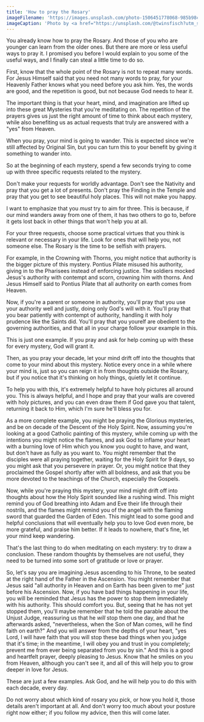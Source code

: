 ```yaml
---
title: 'How to pray the Rosary'
imageFilename: 'https://images.unsplash.com/photo-1506451778068-985b98c0de18?ixlib=rb-1.2.1&ixid=MnwxMjA3fDB8MHxwaG90by1wYWdlfHx8fGVufDB8fHx8&auto=format&fit=crop&w=1167&q=80'
imageCaption: 'Photo by <a href="https://unsplash.com/@twinsfisch?utm_source=unsplash&utm_medium=referral&utm_content=creditCopyText">Isabella and Zsa Fischer</a> on <a href="https://unsplash.com/?utm_source=unsplash&utm_medium=referral&utm_content=creditCopyText">Unsplash</a>'
---
```


You already know how to pray the Rosary. And those of you who are younger can learn from the older ones. But there are more or less useful ways to pray it. I promised you before I would explain to you some of the useful ways, and I finally can steal a little time to do so.

First, know that the whole point of the Rosary is not to repeat many words. For Jesus Himself said that you need not many words to pray, for your Heavenly Father knows what you need before you ask him. Yes, the words are good, and the repetition is good, but not because God needs to hear it.

The important thing is that your heart, mind, and imagination are lifted up into these great Mysteries that you're meditating on. The repetition of the prayers gives us just the right amount of time to think about each mystery, while also benefiting us as actual requests that truly are answered with a "yes" from Heaven.

When you pray, your mind is going to wander. This is expected since we're still affected by Original Sin, but you can turn this to your benefit by giving it something to wander into.

So at the beginning of each mystery, spend a few seconds trying to come up with three specific requests related to the mystery.

Don't make your requests for worldly advantage. Don't see the Nativity and pray that you get a lot of presents. Don't pray the Finding in the Temple and pray that you get to see beautiful holy places. This will not make you happy.

I want to emphasize that you *must* try to aim for three. This is because, if our mind wanders away from one of them, it has two others to go to, before it gets lost back in other things that won't help you at all.

For your three requests, choose some practical virtues that you think is relevant or necessary in your life. Look for ones that will help you, not someone else. The Rosary is the time to be selfish with prayers.

For example, in the Crowning with Thorns, you might notice that authority is the bigger picture of this mystery. Pontius Pilate misused his authority, giving in to the Pharisees instead of enforcing justice. The soldiers mocked Jesus's authority with contempt and scorn, crowning him with thorns. And Jesus Himself said to Pontius Pilate that all authority on earth comes from Heaven.

Now, if you're a parent or someone in authority, you'll pray that you use your authority well and justly, doing only God's will with it. You'll pray that you bear patiently with contempt of authority, handling it with holy prudence like the Saints did. You'll pray that you yourelf are obedient to the governing authorities, and that all in your charge follow your example in this.

This is just one example. If you pray and ask for help coming up with these for every mystery, God will grant it.

Then, as you pray your decade, let your mind drift off into the thoughts that come to your mind about this mystery. Notice every once in a while where your mind is, just so you can reign it in from thoughts outside the Rosary, but if you notice that it's thinking on holy things, quietly let it continue.

To help you with this, it's extremely helpful to have holy pictures all around you. This is always helpful, and I hope and pray that your walls are covered with holy pictures, and you can even draw them if God gave you that talent, returning it back to Him, which I'm sure he'll bless you for.

As a more complete example, you might be praying the Glorious mysteries, and be on decade of the Descent of the Holy Spirit. Now, assuming you're looking at a good Catholic painting of this mystery, while coming up with the intentions you might notice the flames, and ask God to inflame your heart with a burning love of Him which you know you ought to have, and want, but don't have as fully as you want to. You might remember that the disciples were all praying together, waiting for the Holy Spirit for 9 days, so you might ask that you persevere in prayer. Or, you might notice that they proclaimed the Gospel shortly after with all boldness, and ask that you be more devoted to the teachings of the Church, especially the Gospels.

Now, while you're praying this mystery, your mind might drift off into thoughts about how the Holy Spirit sounded like a rushing wind. This might remind you of God breathing into Adam and Eve their life through their nostrils, and the flames might remind you of the angel with the flaming sword that guarded the Garden of Eden. This might lead to some good and helpful conclusions that will eventually help you to love God even more, be more grateful, and praise him better. If it leads to nowhere, that's fine, let your mind keep wandering.

That's the last thing to do when meditating on each mystery: try to draw a conclusion. These random thoughts by themselves are not useful, they need to be turned into some sort of gratitude or love or prayer.

So, let's say you are imagining Jesus ascending to his Throne, to be seated at the right hand of the Father in the Ascension. You might remember that Jesus said "all authority in Heaven and on Earth has been given to me" just before his Ascension. Now, if you have bad things happening in your life, you will be reminded that Jesus has the power to stop them immediately with his authority. This should comfort you. But, seeing that he has not yet stopped them, you'll maybe remember that he told the parable about the Unjust Judge, reassuring us that he *will* stop them one day, and that he afterwards asked, "nevertheless, when the Son of Man comes, will he find faith on earth?" And you will answer from the depths of your heart, "yes Lord, I will have faith that you will stop these bad things when you judge that it's time; in the meantime, I will obey you and trust in you completely; prevent me from ever being separated from you by sin." And this is a good and heartfelt prayer, deeply pleasing to Jesus. Know that he smiles on you from Heaven, although you can't see it, and all of this will help you to grow deeper in love for Jesus.

These are just a few examples. Ask God, and he will help you to do this with each decade, every day.

Do not worry about which kind of rosary you pick, or how you hold it, those details aren't important at all. And don't worry too much about your posture right now either; if you follow my advice, then this will come later.
